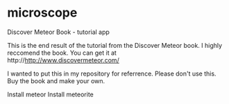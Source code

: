 microscope
==========

Discover Meteor Book - tutorial app

This is the end result of the tutorial from the Discover Meteor book.
I highly reccomend the book. You can get it at http://http://www.discovermeteor.com/

I wanted to put this in my repository for referrence. Please don't use this. Buy the book and make your own.

Install meteor
Install meteorite


